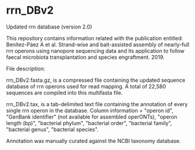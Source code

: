 # rrn_DBv2
Updated rrn database (version 2.0)

This repository contains information related with the publication entitled: Benítez-Páez A et al. Strand-wise and bait-assisted assembly of nearly-full rrn operons using nanopore sequencing data and its application to follow faecal microbiota transplantation and species engraftment. 2019.

File description:

rrn_DBv2.fasta.gz, is a compressed file containing the updated sequence database of rrn operons used for read mapping. A total of 22,580 sequences are compiled into this multifasta file.

rrn_DBv2.tax, is a tab-delimited text file containing the annotation of every single rrn operon in the database. Column information = "operon id", "GenBank identifier" (not available for assembled operONTs), "operon length (bp)", "bacterial phylum", "bacterial order", "bacterial family", "bacterial genus", "bacterial species". 

Annotation was manually curated against the NCBI taxonomy database.
